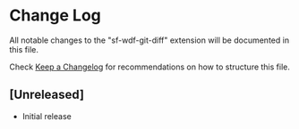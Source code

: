 # Change Log

All notable changes to the "sf-wdf-git-diff" extension will be documented in this file.

Check [Keep a Changelog](http://keepachangelog.com/) for recommendations on how to structure this file.

## [Unreleased]

- Initial release